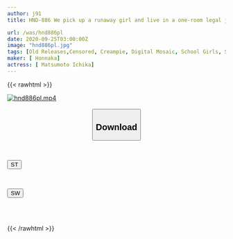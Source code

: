 ```yaml
---
author: j91
title: HND-886 We pick up a runaway girl and live in a one-room legal joint. When she resists me for no-hands creampie sex, the runaway girl's transformation into a slut escalates. Ichika Matsumoto

url: /was/hnd886pl
date: 2020-09-25T03:00:00Z
image: "hnd886pl.jpg"
tags: [Old Releases,Censored, Creampie, Digital Mosaic, School Girls, Slut, Solowork, Uniform]
maker: [ Honnaka]
actress: [ Matsumoto Ichika]
---
```



{{< rawhtml >}}

<div class="video" data-videoid="QDVe29adP0u0YZd">
    <a href="javascript:;">
        <img src="/was/hnd886pl/hnd886pl.jpg" width="WIDTH" height="HEIGHT" alt="hnd886pl.mp4" loading="lazy">
    </a>
</div>

<script type="text/javascript" src="https://j91.asia/asset/on-demand-st.js"></script>

<br>
  <link rel="stylesheet" href="https://j91.asia/asset/bs5.css">
  
  <center>
  <button class="btn btn-primary" type="button" data-bs-toggle="collapse" data-bs-target=".multi-collapse" aria-expanded="false" aria-controls="multiCollapseExample1 multiCollapseExample2"><h2>Download</h2></button></center>
</p>
<div class="row">
  <div class="col">
    <div class="collapse multi-collapse" id="multiCollapseExample1">
      <div class="card card-body">
	      	      <br>
<div class="buttons">  
<p><a href="https://streamtape.to/v/QDVe29adP0u0YZd" target="_blank"><button class="btn-hover color-3"><i class="fa fa-download"></i> ST</button></a></p></div>
    </div>
  </div>
</div>
  <div class="col">
    <div class="collapse multi-collapse" id="multiCollapseExample2">
      <div class="card card-body">
	      <br>
<div class="buttons">
<p><a href="https://asnwish.com/531amgbqg9vq" target="_blank"><button class="btn-hover color-2"><i class="fa fa-download"></i> SW</button></a></p></div>
<br><br>
      </div>
    </div>
  </div>
</div>

{{< /rawhtml >}}